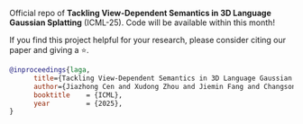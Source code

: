 Official repo of **Tackling View-Dependent Semantics in 3D Language Gaussian Splatting** (ICML-25). Code will be available within this month!

If you find this project helpful for your research, please consider citing our paper and giving a ⭐.

```BibTex
@inproceedings{laga,
      title={Tackling View-Dependent Semantics in 3D Language Gaussian Splatting}, 
      author={Jiazhong Cen and Xudong Zhou and Jiemin Fang and Changsong Wen and Lingxi Xie and Xiaopeng Zhang and Wei Shen and Qi Tian},
      booktitle    = {ICML},
      year         = {2025},
}
```
